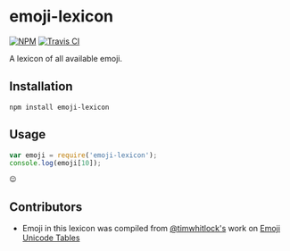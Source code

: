 # emoji-lexicon
[![NPM](http://img.shields.io/npm/v/emoji-lexicon.svg?style=flat)](https://www.npmjs.org/package/emoji-lexicon)
[![Travis CI](http://img.shields.io/travis/jonursenbach/emoji-lexicon.svg?style=flat)](https://travis-ci.org/jonursenbach/emoji-lexicon)

A lexicon of all available emoji.

## Installation
```
npm install emoji-lexicon
```

## Usage
```javascript
var emoji = require('emoji-lexicon');
console.log(emoji[10]);
```

```
😌
```

## Contributors
* Emoji in this lexicon was compiled from [@timwhitlock's](https://github.com/timwhitlock) work on [Emoji Unicode Tables
](http://apps.timwhitlock.info/emoji/tables/unicode)
